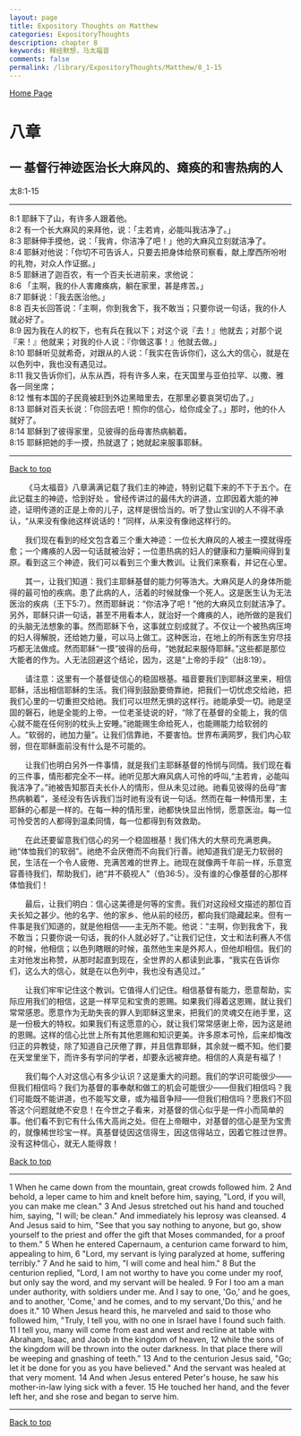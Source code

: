 ```yaml
---
layout: page
title: Expository Thoughts on Matthew
categories: ExpositoryThoughts
description: chapter 8
keywords: 释经默想，马太福音
comments: false
permalink: /library/ExpositoryThoughts/Matthew/8_1-15
---
```

[ Home Page ]({{site.baseurl}}/index) <br>

<a name="0"></a>
# 八章 

## 一 基督行神迹医治长大麻风的、瘫痪的和害热病的人

太8:1-15

***

8:1 耶稣下了山，有许多人跟着他。<br>
8:2 有一个长大麻风的来拜他，说：「主若肯，必能叫我洁净了。」<br>
8:3 耶稣伸手摸他，说：「我肯，你洁净了吧！」他的大麻风立刻就洁净了。<br>
8:4 耶稣对他说：「你切不可告诉人，只要去把身体给祭司察看，献上摩西所吩咐的礼物，对众人作证据。」<br>
8:5 耶稣进了迦百农，有一个百夫长进前来，求他说：<br>
8:6 「主啊，我的仆人害瘫痪病，躺在家里，甚是疼苦。」<br>
8:7 耶稣说：「我去医治他。」<br>
8:8 百夫长回答说：「主啊，你到我舍下，我不敢当；只要你说一句话，我的仆人就必好了。<br>
8:9 因为我在人的权下，也有兵在我以下；对这个说『去！』他就去；对那个说『来！』他就来；对我的仆人说：『你做这事！』他就去做。」<br>
8:10 耶稣听见就希奇，对跟从的人说：「我实在告诉你们，这么大的信心，就是在以色列中，我也没有遇见过。<br>
8:11 我又告诉你们，从东从西，将有许多人来，在天国里与亚伯拉罕、以撒、雅各一同坐席；<br>
8:12 惟有本国的子民竟被赶到外边黑暗里去，在那里必要哀哭切齿了。」<br>
8:13 耶稣对百夫长说：「你回去吧！照你的信心，给你成全了。」那时，他的仆人就好了。<br>
8:14 耶稣到了彼得家里，见彼得的岳母害热病躺着。<br>
8:15 耶稣把她的手一摸，热就退了；她就起来服事耶稣。<br>

***

[Back to top](#0)

&emsp;&emsp;《马太福音》八章满满记载了我们主的神迹，特别记载下来的不下于五个。在此记载主的神迹，恰到好处 。曾经传讲过的最伟大的讲道，立即因着大能的神迹，证明传道的正是上帝的儿子，这样是很恰当的。听了登山宝训的人不得不承认，“从来没有像祂这样说话的！”同样，从来没有像祂这样行的。

&emsp;&emsp;我们现在看到的经文包含着三个重大神迹：一位长大麻风的人被主一摸就得痊愈；一个瘫痪的人因一句话就被治好；一位患热病的妇人的健康和力量瞬间得到复原。看到这三个神迹，我们可以看到三个重大教训。让我们来察看，并记在心里。

&emsp;&emsp;其一，让我们知道：我们主耶稣基督的能力何等浩大。大麻风是人的身体所能得的最可怕的疾病。患了此病的人，活着的时候就像一个死人。这是医生认为无法医治的疾病（王下5:7）。然而耶稣说：“你洁净了吧！”他的大麻风立刻就洁净了。另外，耶稣只讲一句话，甚至不用看本人，就治好一个瘫痪的人，祂所做的是我们的头脑无法想象的事。然而耶稣下令，这事就立刻成就了。不仅让一个被热病压垮的妇人得解脱，还给她力量，可以马上做工。这种医治，在地上的所有医生穷尽技巧都无法做成。然而耶稣“一摸”彼得的岳母，“她就起来服侍耶稣。”这些都是那位大能者的作为。人无法回避这个结论，因为，这是“上帝的手段”（出8:19）。

&emsp;&emsp;请注意：这里有一个基督徒信心的稳固根基。福音要我们到耶稣这里来，相信耶稣，活出相信耶稣的生活。我们得到鼓励要倚靠祂，把我们一切忧虑交给祂，把我们心里的一切重担交给祂。我们可以坦然无惧的这样行。祂能承受一切。祂是坚固的磐石，祂是全能的上帝。一位老圣徒说的好，“除了在基督的全能上，我的信心就不能在任何别的枕头上安睡。”祂能赐生命给死人，也能赐能力给软弱的人。“软弱的，祂加力量”。让我们信靠祂，不要害怕。世界布满网罗，我们内心软弱，但在耶稣面前没有什么是不可能的。

&emsp;&emsp;让我们也明白另外一件事情，就是我们主耶稣基督的怜悯与同情。我们现在看的三件事，情形都完全不一样。祂听见那大麻风病人可怜的呼叫,“主若肯，必能叫我洁净了。”祂被告知那百夫长仆人的情形，但从未见过祂。祂看见彼得的岳母“害热病躺着”，圣经没有告诉我们当时祂有没有说一句话。然而在每一种情形里，主耶稣的心都是一样的。在每一种的情形里，祂都快快显出怜悯，愿意医治。每一位可怜受苦的人都得到温柔同情，每一位都得到有效救助。

&emsp;&emsp;在此还要留意我们信心的另一个稳固根基！我们伟大的大祭司充满恩典。祂“体恤我们的软弱”。祂绝不会厌倦而不向我们行善。祂知道我们是无力软弱的民，生活在一个令人疲倦、充满苦难的世界上。祂现在就像两千年前一样，乐意宽容善待我们，帮助我们，祂“并不藐视人”（伯36:5）。没有谁的心像基督的心那样体恤我们！

&emsp;&emsp;最后，让我们明白：信心这美德是何等的宝贵。我们对这段经文描述的那位百夫长知之甚少。他的名字、他的家乡、他从前的经历，都向我们隐藏起来。但有一件事是我们知道的，就是他相信——主无所不能。他说：“主啊，你到我舍下，我不敢当；只要你说一句话，我的仆人就必好了。”让我们记住，文士和法利赛人不信的时候，他相信；以色列瞎眼的时候，虽然他生来是外邦人，但他却相信。我们的主对他发出称赞，从那时起直到现在，全世界的人都读到此事，“我实在告诉你们，这么大的信心，就是在以色列中，我也没有遇见过。”

&emsp;&emsp;让我们牢牢记住这个教训。它值得人们记住。相信基督有能力，愿意帮助，实际应用我们的相信，这是一样罕见和宝贵的恩赐。如果我们得着这恩赐，就让我们常常感恩。愿意作为无助失丧的罪人到耶稣这里来，把我们的灵魂交在祂手里，这是一份极大的特权。如果我们有这愿意的心，就让我们常常感谢上帝，因为这是祂的恩赐。这样的信心比世上所有其他恩赐和知识更美。许多原本可怜，后来却悔改归正的异教徒，除了知道自己厌倦了罪，并且信靠耶稣，其余就一概不知。他们要在天堂里坐下，而许多有学问的学者，却要永远被弃绝。相信的人真是有福了！

&emsp;&emsp;我们每个人对这信心有多少认识？这是重大的问题。我们的学识可能很少——但我们相信吗？我们为基督的事奉献和做工的机会可能很少——但我们相信吗？我们可能既不能讲道，也不能写文章，或为福音争辩——但我们相信吗？愿我们不回答这个问题就绝不安息！在今世之子看来，对基督的信心似乎是一件小而简单的事。他们看不到它有什么伟大高尚之处。但在上帝眼中，对基督的信心是至为宝贵的，就像稀世珍宝一样。真基督徒因这信得生，因这信得站立，因着它胜过世界。没有这种信心，就无人能得救！

[Back to top](#0)

***

1 When he came down from the mountain, great crowds followed him. 2 And behold, a leper came to him and knelt before him, saying, "Lord, if you will, you can make me clean." 3 And Jesus stretched out his hand and touched him, saying, "I will; be clean." And immediately his leprosy was cleansed. 4 And Jesus said to him, "See that you say nothing to anyone, but go, show yourself to the priest and offer the gift that Moses commanded, for a proof to them." 5 When he entered Capernaum, a centurion came forward to him, appealing to him, 6 "Lord, my servant is lying paralyzed at home, suffering terribly." 7 And he said to him, "I will come and heal him." 8 But the centurion replied, "Lord, I am not worthy to have you come under my roof, but only say the word, and my servant will be healed. 9 For I too am a man under authority, with soldiers under me. And I say to one, 'Go,' and he goes, and to another, 'Come,' and he comes, and to my servant,'Do this,' and he does it." 10 When Jesus heard this, he marveled and said to those who followed him, "Truly, I tell you, with no one in Israel have I found such faith. 11 I tell you, many will come from east and west and recline at table with Abraham, Isaac, and Jacob in the kingdom of heaven, 12 while the sons of the kingdom will be thrown into the outer darkness. In that place there will be weeping and gnashing of teeth." 13 And to the centurion Jesus said, "Go; let it be done for you as you have believed." And the servant was healed at that very moment. 14 And when Jesus entered Peter's house, he saw his mother-in-law lying sick with a fever. 15 He touched her hand, and the fever left her, and she rose and began to serve him.

***

[Back to top](#0)
